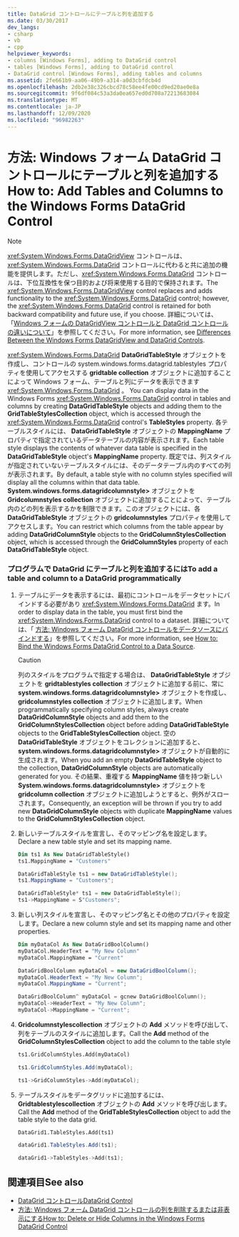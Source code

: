 ```yaml
---
title: DataGrid コントロールにテーブルと列を追加する
ms.date: 03/30/2017
dev_langs:
- csharp
- vb
- cpp
helpviewer_keywords:
- columns [Windows Forms], adding to DataGrid control
- tables [Windows Forms], adding to DataGrid control
- DataGrid control [Windows Forms], adding tables and columns
ms.assetid: 2fe661b9-aa06-49b9-a314-a0d3cbfdcb4d
ms.openlocfilehash: 2db2e38c326cbcd78c58ee4fe00cd9ed20ae0e8a
ms.sourcegitcommit: 9f6df084c53a3da0ea657ed0d708a72213683084
ms.translationtype: MT
ms.contentlocale: ja-JP
ms.lasthandoff: 12/09/2020
ms.locfileid: "96982263"
---
```

# <a name="how-to-add-tables-and-columns-to-the-windows-forms-datagrid-control"></a><span data-ttu-id="eaf1f-102">方法: Windows フォーム DataGrid コントロールにテーブルと列を追加する</span><span class="sxs-lookup"><span data-stu-id="eaf1f-102">How to: Add Tables and Columns to the Windows Forms DataGrid Control</span></span>

> [!NOTE]
> <span data-ttu-id="eaf1f-103"><xref:System.Windows.Forms.DataGridView> コントロールは、<xref:System.Windows.Forms.DataGrid> コントロールに代わると共に追加の機能を提供します。ただし、<xref:System.Windows.Forms.DataGrid> コントロールは、下位互換性を保つ目的および将来使用する目的で保持されます。</span><span class="sxs-lookup"><span data-stu-id="eaf1f-103">The <xref:System.Windows.Forms.DataGridView> control replaces and adds functionality to the <xref:System.Windows.Forms.DataGrid> control; however, the <xref:System.Windows.Forms.DataGrid> control is retained for both backward compatibility and future use, if you choose.</span></span> <span data-ttu-id="eaf1f-104">詳細については、「[Windows フォームの DataGridView コントロールと DataGrid コントロールの違いについて](differences-between-the-windows-forms-datagridview-and-datagrid-controls.md)」を参照してください。</span><span class="sxs-lookup"><span data-stu-id="eaf1f-104">For more information, see [Differences Between the Windows Forms DataGridView and DataGrid Controls](differences-between-the-windows-forms-datagridview-and-datagrid-controls.md).</span></span>

<span data-ttu-id="eaf1f-105"><xref:System.Windows.Forms.DataGrid> **DataGridTableStyle** オブジェクトを作成し、コントロールの system.windows.forms.datagrid.tablestyles プロパティを使用してアクセスする **gridtable collection** オブジェクトに追加することによって Windows フォーム、テーブルと列にデータを表示できます <xref:System.Windows.Forms.DataGrid> 。 </span><span class="sxs-lookup"><span data-stu-id="eaf1f-105">You can display data in the Windows Forms <xref:System.Windows.Forms.DataGrid> control in tables and columns by creating **DataGridTableStyle** objects and adding them to the **GridTableStylesCollection** object, which is accessed through the <xref:System.Windows.Forms.DataGrid> control's **TableStyles** property.</span></span> <span data-ttu-id="eaf1f-106">各テーブルスタイルには、 **DataGridTableStyle** オブジェクトの **MappingName** プロパティで指定されているデータテーブルの内容が表示されます。</span><span class="sxs-lookup"><span data-stu-id="eaf1f-106">Each table style displays the contents of whatever data table is specified in the **DataGridTableStyle** object's **MappingName** property.</span></span> <span data-ttu-id="eaf1f-107">既定では、列スタイルが指定されていないテーブルスタイルには、そのデータテーブル内のすべての列が表示されます。</span><span class="sxs-lookup"><span data-stu-id="eaf1f-107">By default, a table style with no column styles specified will display all the columns within that data table.</span></span> <span data-ttu-id="eaf1f-108">**System.windows.forms.datagridcolumnstyle>** オブジェクトを **Gridcolumnstyles collection** オブジェクトに追加することによって、テーブル内のどの列を表示するかを制限できます。このオブジェクトには、各 **DataGridTableStyle** オブジェクトの **gridcolumnstyles** プロパティを使用してアクセスします。</span><span class="sxs-lookup"><span data-stu-id="eaf1f-108">You can restrict which columns from the table appear by adding **DataGridColumnStyle** objects to the **GridColumnStylesCollection** object, which is accessed through the **GridColumnStyles** property of each **DataGridTableStyle** object.</span></span>

### <a name="to-add-a-table-and-column-to-a-datagrid-programmatically"></a><span data-ttu-id="eaf1f-109">プログラムで DataGrid にテーブルと列を追加するには</span><span class="sxs-lookup"><span data-stu-id="eaf1f-109">To add a table and column to a DataGrid programmatically</span></span>

1. <span data-ttu-id="eaf1f-110">テーブルにデータを表示するには、最初にコントロールをデータセットにバインドする必要があり <xref:System.Windows.Forms.DataGrid> ます。</span><span class="sxs-lookup"><span data-stu-id="eaf1f-110">In order to display data in the table, you must first bind the <xref:System.Windows.Forms.DataGrid> control to a dataset.</span></span> <span data-ttu-id="eaf1f-111">詳細については、「 [方法: Windows フォーム DataGrid コントロールをデータソースにバインドする](how-to-bind-the-windows-forms-datagrid-control-to-a-data-source.md)」を参照してください。</span><span class="sxs-lookup"><span data-stu-id="eaf1f-111">For more information, see [How to: Bind the Windows Forms DataGrid Control to a Data Source](how-to-bind-the-windows-forms-datagrid-control-to-a-data-source.md).</span></span>

    > [!CAUTION]
    > <span data-ttu-id="eaf1f-112">列のスタイルをプログラムで指定する場合は、 **DataGridTableStyle** オブジェクトを **gridtablestyles collection** オブジェクトに追加する前に、常に **system.windows.forms.datagridcolumnstyle>** オブジェクトを作成し、 **gridcolumnstyles collection** オブジェクトに追加します。</span><span class="sxs-lookup"><span data-stu-id="eaf1f-112">When programmatically specifying column styles, always create **DataGridColumnStyle** objects and add them to the **GridColumnStylesCollection** object before adding **DataGridTableStyle** objects to the **GridTableStylesCollection** object.</span></span> <span data-ttu-id="eaf1f-113">空の **DataGridTableStyle** オブジェクトをコレクションに追加すると、 **system.windows.forms.datagridcolumnstyle>** オブジェクトが自動的に生成されます。</span><span class="sxs-lookup"><span data-stu-id="eaf1f-113">When you add an empty **DataGridTableStyle** object to the collection, **DataGridColumnStyle** objects are automatically generated for you.</span></span> <span data-ttu-id="eaf1f-114">その結果、重複する **MappingName** 値を持つ新しい **System.windows.forms.datagridcolumnstyle>** オブジェクトを **gridcolumn collection** オブジェクトに追加しようとすると、例外がスローされます。</span><span class="sxs-lookup"><span data-stu-id="eaf1f-114">Consequently, an exception will be thrown if you try to add new **DataGridColumnStyle** objects with duplicate **MappingName** values to the **GridColumnStylesCollection** object.</span></span>

2. <span data-ttu-id="eaf1f-115">新しいテーブルスタイルを宣言し、そのマッピング名を設定します。</span><span class="sxs-lookup"><span data-stu-id="eaf1f-115">Declare a new table style and set its mapping name.</span></span>

    ```vb
    Dim ts1 As New DataGridTableStyle()
    ts1.MappingName = "Customers"
    ```

    ```csharp
    DataGridTableStyle ts1 = new DataGridTableStyle();
    ts1.MappingName = "Customers";
    ```

    ```cpp
    DataGridTableStyle* ts1 = new DataGridTableStyle();
    ts1->MappingName = S"Customers";
    ```

3. <span data-ttu-id="eaf1f-116">新しい列スタイルを宣言し、そのマッピング名とその他のプロパティを設定します。</span><span class="sxs-lookup"><span data-stu-id="eaf1f-116">Declare a new column style and set its mapping name and other properties.</span></span>

    ```vb
    Dim myDataCol As New DataGridBoolColumn()
    myDataCol.HeaderText = "My New Column"
    myDataCol.MappingName = "Current"
    ```

    ```csharp
    DataGridBoolColumn myDataCol = new DataGridBoolColumn();
    myDataCol.HeaderText = "My New Column";
    myDataCol.MappingName = "Current";
    ```

    ```cpp
    DataGridBoolColumn^ myDataCol = gcnew DataGridBoolColumn();
    myDataCol->HeaderText = "My New Column";
    myDataCol->MappingName = "Current";
    ```

4. <span data-ttu-id="eaf1f-117">**Gridcolumnstylescollection** オブジェクトの **Add** メソッドを呼び出して、列をテーブルのスタイルに追加します。</span><span class="sxs-lookup"><span data-stu-id="eaf1f-117">Call the **Add** method of the **GridColumnStylesCollection** object to add the column to the table style</span></span>

    ```vb
    ts1.GridColumnStyles.Add(myDataCol)
    ```

    ```csharp
    ts1.GridColumnStyles.Add(myDataCol);
    ```

    ```cpp
    ts1->GridColumnStyles->Add(myDataCol);
    ```

5. <span data-ttu-id="eaf1f-118">テーブルスタイルをデータグリッドに追加するには、 **Gridtablestylescollection** オブジェクトの **Add** メソッドを呼び出します。</span><span class="sxs-lookup"><span data-stu-id="eaf1f-118">Call the **Add** method of the **GridTableStylesCollection** object to add the table style to the data grid.</span></span>

    ```vb
    DataGrid1.TableStyles.Add(ts1)
    ```

    ```csharp
    dataGrid1.TableStyles.Add(ts1);
    ```

    ```cpp
    dataGrid1->TableStyles->Add(ts1);
    ```

## <a name="see-also"></a><span data-ttu-id="eaf1f-119">関連項目</span><span class="sxs-lookup"><span data-stu-id="eaf1f-119">See also</span></span>

- [<span data-ttu-id="eaf1f-120">DataGrid コントロール</span><span class="sxs-lookup"><span data-stu-id="eaf1f-120">DataGrid Control</span></span>](datagrid-control-windows-forms.md)
- [<span data-ttu-id="eaf1f-121">方法: Windows フォーム DataGrid コントロールの列を削除するまたは非表示にする</span><span class="sxs-lookup"><span data-stu-id="eaf1f-121">How to: Delete or Hide Columns in the Windows Forms DataGrid Control</span></span>](how-to-delete-or-hide-columns-in-the-windows-forms-datagrid-control.md)
